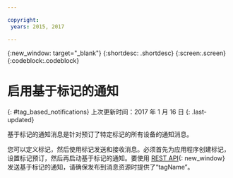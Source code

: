 ```yaml
---

copyright:
 years: 2015, 2017

---
```


{:new_window: target="_blank"}
{:shortdesc: .shortdesc}
{:screen:.screen}
{:codeblock:.codeblock}

# 启用基于标记的通知
{: #tag_based_notifications}
上次更新时间：2017 年 1 月 16 日
{: .last-updated}

基于标记的通知消息是针对预订了特定标记的所有设备的通知消息。 

您可以定义标记，然后使用标记发送和接收消息。必须首先为应用程序创建标记，设置标记预订，然后再启动基于标记的通知。要使用 [REST API](https://mobile.{DomainName}/imfpush/){: new_window} 发送基于标记的通知，请确保发布到消息资源时提供了“tagName”。
